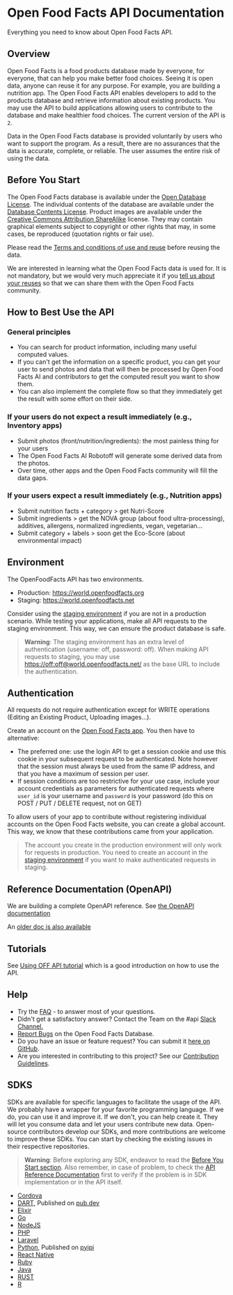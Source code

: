 # Open Food Facts API Documentation

Everything you need to know about Open Food Facts API.

## Overview

Open Food Facts is a food products database made by everyone, for everyone, that can help you make better food choices. Seeing it is open data, anyone can reuse it for any purpose. For example, you are building a nutrition app.
The Open Food Facts API enables developers to add to the products database and retrieve information about existing products. You may use the API to build applications allowing users to contribute to the database and make healthier food choices.
The current version of the API is `2`.

<!--- We can add a disclaimer image beside the next paragraph instead of making it a subheading -->

Data in the Open Food Facts database is provided voluntarily by users who want to support the program. As a result, there are no assurances that the data is accurate, complete, or reliable. The user assumes the entire risk of using the data.

## Before You Start

The Open Food Facts database is available under the [Open Database License](https://opendatacommons.org/licenses/odbl/1.0/). The individual contents of the database are available under the [Database Contents License](https://opendatacommons.org/licenses/dbcl/1.0/).
Product images are available under the [Creative Commons Attribution ShareAlike](https://creativecommons.org/licenses/by-sa/3.0/deed.en) license. They may contain graphical elements subject to copyright or other rights that may, in some cases, be reproduced (quotation rights or fair use).

Please read the [Terms and conditions of use and reuse](https://world.openfoodfacts.org/terms-of-use) before reusing the data.

We are interested in learning what the Open Food Facts data is used for. It is not mandatory, but we would very much appreciate it if you [tell us about your reuses](mailto:contact@openfoodfacts.org) so that we can share them with the Open Food Facts community.

## How to Best Use the API

### General principles

- You can search for product information, including many useful computed values.
- If you can't get the information on a specific product, you can get your user to send photos and data that will then be processed by Open Food Facts AI and contributors to get the computed result you want to show them.
- You can also implement the complete flow so that they immediately get the result with some effort on their side.

### If your users do not expect a result immediately (e.g., Inventory apps)

- Submit photos (front/nutrition/ingredients): the most painless thing for your users
- The Open Food Facts AI Robotoff will generate some derived data from the photos.
- Over time, other apps and the Open Food Facts community will fill the data gaps.

### If your users expect a result immediately (e.g., Nutrition apps)

- Submit nutrition facts + category > get Nutri-Score
- Submit ingredients > get the NOVA group (about food ultra-processing), additives, allergens, normalized ingredients, vegan, vegetarian…
- Submit category + labels > soon get the Eco-Score (about environmental impact)

## Environment

The OpenFoodFacts API has two environments.

- Production: <https://world.openfoodfacts.org>
- Staging: <https://world.openfoodfacts.net>

Consider using the [staging environment]( https://world.openfoodfacts.net) if you are not in a production scenario. While testing your applications, make all API requests to the staging environment. This way, we can ensure the product database is safe.

> **Warning**: The staging environment has an extra level of authentication (username: off, password: off). When making API requests to staging, you may use <https://off:off@world.openfoodfacts.net/> as the base URL to include the authentication.

## Authentication

All requests do not require authentication except for WRITE operations (Editing an Existing Product, Uploading images…).
<!---We may want to explain why -->
Create an account on the [Open Food Facts app](https://world.openfoodfacts.org/). You then have to alternative:

- The preferred one:
  use the login API to get a session cookie and use this cookie in your subsequent request to be authenticated.
  Note however that the session must always be used from the same IP address, and that you have a maximum of session per user.
- If session conditions are too restrictive for your use case, include your account credentials as parameters for authenticated requests where `user_id` is your username and `password` is your password (do this on POST / PUT / DELETE request, not on GET)

To allow users of your app to contribute without registering individual accounts on the Open Food Facts website, you can create a global account. This way, we know that these contributions came from your application.

> The account you create in the production environment will only work for requests in production. You need to create an account in the [staging environment](https://world.openfoodfacts.net) if you want to make authenticated requests in staging.

## Reference Documentation (OpenAPI)

We are building a complete OpenAPI reference. 
See [the OpenAPI documentation](../reference/api.md)

An [older doc is also available](https://github.com/openfoodfacts/api-documentation/)


## Tutorials

See [Using OFF API tutorial](../tutorials/using-the-OFF-API-tutorial.md) which is a good introduction on how to use the API.

## Help

- Try the [FAQ](https://support.openfoodfacts.org/help/en-gb/12-api) - to answer most of your questions.
- Didn't get a satisfactory answer? Contact the Team on the #api [Slack Channel.](https://slack.openfoodfacts.org/)
- [Report Bugs](https://github.com/openfoodfacts/openfoodfacts-server/issues/new/choose) on the Open Food Facts Database.
- Do you have an issue or feature request? You can submit it [here on GitHub](https://github.com/openfoodfacts/openfoodfacts-server/issues/new).
- Are you interested in contributing to this project? See our [Contribution Guidelines](https://github.com/openfoodfacts/openfoodfacts-server/blob/main/CONTRIBUTING.md).
 <!-- Embed contribution guideline link.-->

## SDKS

SDKs are available for specific languages to facilitate the usage of the API. We probably have a wrapper for your favorite programming language. If we do, you can use it and improve it. If we don't, you can help create it. They will let you consume data and let your users contribute new data.
Open-source contributors develop our SDKs, and more contributions are welcome to improve these SDKs. You can start by checking the existing issues in their respective repositories.

> **Warning**: Before exploring any SDK, endeavor to read the [Before You Start section](#before-you-start). Also remember, in case of problem, to check the [API Reference Documentation](https://openfoodfacts.github.io/openfoodfacts-server/reference/api.html) first to verify if the problem is in SDK implementation or in the API itself.

<!--Add published link to the Before you start and  API reference -->

- [Cordova](https://github.com/openfoodfacts/openfoodfacts-cordova-app)
- [DART](https://github.com/openfoodfacts/openfoodfacts-dart/blob/master/DOCUMENTATION.md), Published on [pub.dev](https://pub.dev/packages/openfoodfacts)
- [Elixir](https://github.com/openfoodfacts/openfoodfacts-elixir)
- [Go](https://github.com/openfoodfacts/openfoodfacts-go)
- [NodeJS](https://github.com/openfoodfacts/openfoodfacts-nodejs)
- [PHP](https://github.com/openfoodfacts/openfoodfacts-php)
- [Laravel](https://github.com/openfoodfacts/openfoodfacts-laravel)
- [Python](https://github.com/openfoodfacts/openfoodfacts-python), Published on [pyipi](https://pypi.org/project/openfoodfacts/)
- [React Native](https://github.com/openfoodfacts/openfoodfacts-react-native)
- [Ruby](https://github.com/openfoodfacts/openfoodfacts-ruby)
- [Java](https://github.com/openfoodfacts/openfoodfacts-java)
- [RUST](https://github.com/openfoodfacts/openfoodfacts-rust)
- [R](https://github.com/openfoodfacts/r-dashboard)
